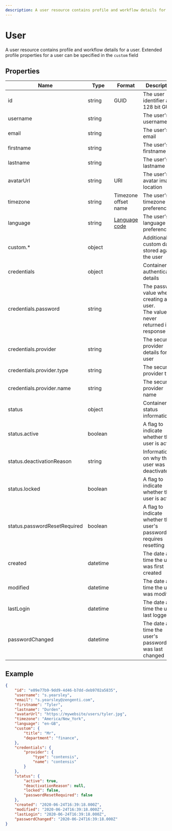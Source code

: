 ```yaml
---
description: A user resource contains profile and workflow details for a user.
---
```

# User

A user resource contains profile and workflow details for a user. Extended profile properties for a user can be specified in the `custom` field

## Properties

| Name | Type | Format | Description |
|-|-|-|-|
| id | string | GUID | The user identifier as a 128 bit GUID. |
| username | string | | The user's username |
| email | string | | The user's email |
| firstname | string | | The user's firstname |
| lastname | string | | The user's lastname |
| avatarUrl | string | URI | The user's avatar image location |
| timezone | string | Timezone offset name | The user's timezone preference |
| language | string | [Language code](/localization.md) | The user's language preference |
| custom.* | object | | Additional custom data stored against the user |
| credentials | object | | Container for authentication details |
| credentials.password | string | | The password value when creating a user.<br>The value is never returned in a response |
| credentials.provider | string | | The security provider details for the user |
| credentials.provider.type | string | | The security provider type |
| credentials.provider.name | string | | The security provider name |
| status | object | | Container for status information |
| status.active | boolean | | A flag to indicate whether the user is active |
| status.deactivationReason | string | | Information on why the user was deactivated |
| status.locked | boolean | | A flag to indicate whether the user is active |
| status.passwordResetRequired | boolean | | A flag to indicate whether the user's password requires resetting |
| created | datetime | | The date and time the user was first created |
| modified | datetime | | The date and time the user was modified |
| lastLogin | datetime | | The date and time the user last logged-in |
| passwordChanged | datetime | | The date and time the user's password was last changed |

## Example

```json
{
    "id": "e09e77b9-9dd9-4d46-b7dd-deb9702a5835",
    "username": "s.yearsley",
    "email": "s.yearsley@zengenti.com",
    "firstname": "Tyler",
    "lastname": "Durden",
    "avatarUrl": "https://mywebsite/users/tyler.jpg",
    "timezone": "America/New_York",    
    "language": "en-GB",
    "custom": {
        "title": "Mr",
        "department": "finance",
    },
    "credentials": {
        "provider": {
            "type": "contensis",
            "name": "contensis"
        }
    },
    "status": {
        "active": true,
        "deactivationReason": null,
        "locked": false,
        "passwordResetRequired": false
    },
    "created": "2020-06-24T16:39:18.000Z",
    "modified": "2020-06-24T16:39:18.000Z",
    "lastLogin": "2020-06-24T16:39:18.000Z",
    "passwordChanged": "2020-06-24T16:39:18.000Z"    
}
```